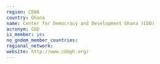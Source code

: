 ```yaml
---
region: CEWA
country: Ghana
name: Center for Democracy and Development Ghana (CDD)
acronym: CDD
is_member: yes
no_gndem_member_countries: 
regional_network: 
website: http://www.cddgh.org/
---
```

